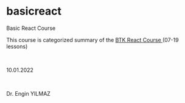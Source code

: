 # basicreact
Basic React Course
<br>
<p>This course is categorized summary of the 
  <a href="https://www.btkakademi.gov.tr/portal/course/player/deliver/react-ile-web-programciligi-10035">BTK React Course </a>
(07-19 lessons)</p>
<br>
<p>10.01.2022 </p>
<BR>
<p>Dr. Engin YILMAZ </p>
